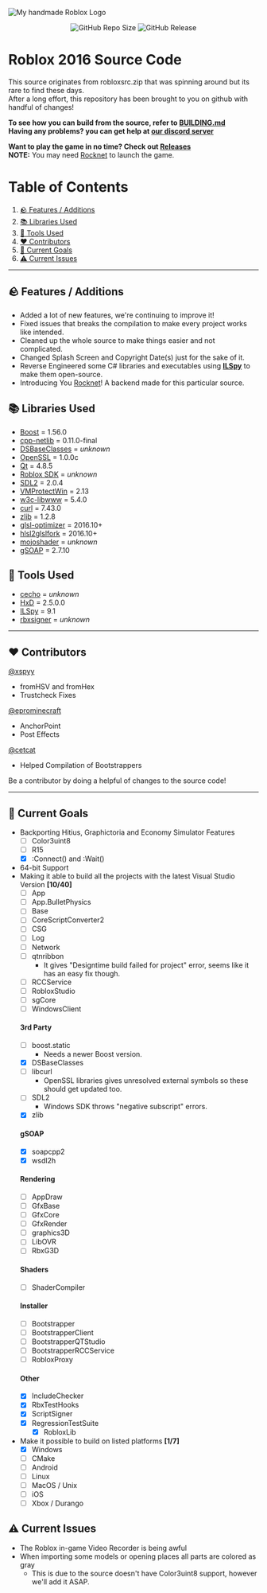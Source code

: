 ![My *handmade* Roblox Logo](https://github.com/user-attachments/assets/b8aaca4b-a412-4ad2-a721-8030ccd0259c)

<p align="center">
<img alt="GitHub Repo Size" src="https://img.shields.io/github/repo-size/P0L3NARUBA/roblox-2016-source-code">
<img alt="GitHub Release" src="https://img.shields.io/github/v/release/P0L3NARUBA/roblox-2016-source-code">
</p>

# Roblox 2016 Source Code
This source originates from robloxsrc.zip that was spinning around but its rare to find these days.<br>
After a long effort, this repository has been brought to you on github with handful of changes!<br>

**To see how you can build from the source, refer to [BUILDING.md](/BUILDING.md)**<br>
**Having any problems? you can get help at [our discord server](https://www.discord.gg/rVrYHdrbsp)**<br>

**Want to play the game in no time? Check out [Releases](https://github.com/P0L3NARUBA/roblox-2016-source-code/releases/)**<br>
**NOTE:** You may need [Rocknet](https://github.com/P0L3NARUBA/Rocknet-rblx/tree/local) to launch the game.

# Table of Contents
1. [🪨 Features / Additions](#-features--additions)
2. [📚 Libraries Used](#-libraries-used)
3. [🔨 Tools Used](#-tools-used)
4. [❤️ Contributors](#%EF%B8%8F-contributors)
5. [🎯 Current Goals](#-current-goals)
6. [⚠️ Current Issues](#%EF%B8%8F-current-issues)

---

## 🪨 Features / Additions
- Added a lot of new features, we're continuing to improve it!
- Fixed issues that breaks the compilation to make every project works like intended.
- Cleaned up the whole source to make things easier and not complicated.
- Changed Splash Screen and Copyright Date(s) just for the sake of it.
- Reverse Engineered some C# libraries and executables using **[ILSpy](/Tools/ILSpy)** to make them open-source.
- Introducing You [Rocknet](https://github.com/P0L3NARUBA/Rocknet-rblx/tree/local)! A backend made for this particular source.

## 📚 Libraries Used
- [Boost](/Contribs/boost_1_56_0) = 1.56.0
- [cpp-netlib](/Contribs/cpp-netlib-0.11.0-final) = 0.11.0-final
- [DSBaseClasses](/Contribs/DSBaseClasses) = *unknown*
- [OpenSSL](/Contribs/openssl) = 1.0.0c
- [Qt](/BUILDING_CONTRIBS.md) = 4.8.5
- [Roblox SDK](/Contribs/SDK) = *unknown*
- [SDL2](/Contribs/SDL2) = 2.0.4
- [VMProtectWin](/Contribs/VMProtectWin_2.13) = 2.13
- [w3c-libwww](/Contribs/w3c-libwww-5.4.0) = 5.4.0
- [curl](/Contribs/windows/x86/curl/curl-7.43.0) = 7.43.0
- [zlib](/Contribs/windows/x86/zlib/zlib-1.2.8) = 1.2.8
- [glsl-optimizer](/Rendering/ShaderCompiler/glsl-optimizer) = 2016.10+
- [hlsl2glslfork](/Rendering/ShaderCompiler/hlsl2glslfork) = 2016.10+
- [mojoshader](/Rendering/ShaderCompiler/mojoshader) = *unknown*
- [gSOAP](/RCCService/gSOAP/gsoap-2.7) = 2.7.10

## 🔨 Tools Used
- [cecho](/Tools/cecho) = *unknown*
- [HxD](/Tools/HxD) = 2.5.0.0
- [ILSpy](/Tools/ILSpy) = 9.1
- [rbxsigner](/Tools/rbxsigner) = *unknown*

---

## ❤️ Contributors
[@xspyy](https://github.com/xspyy)
* fromHSV and fromHex
* Trustcheck Fixes

[@eprominecraft](https://github.com/eprominecraft)
* AnchorPoint
* Post Effects

[@cetcat](https://github.com/cetcat)
* Helped Compilation of Bootstrappers

Be a contributor by doing a helpful of changes to the source code!

---

## 🎯 Current Goals
- Backporting Hitius, Graphictoria and Economy Simulator Features
   - [ ] Color3uint8
   - [ ] R15
   - [x] :Connect() and :Wait()
- 64-bit Support
- Making it able to build all the projects with the latest Visual Studio Version **[10/40]** 
  - [ ] App
  - [ ] App.BulletPhysics
  - [ ] Base
  - [ ] CoreScriptConverter2
  - [ ] CSG
  - [ ] Log
  - [ ] Network
  - [ ] qtnribbon
    - It gives "Designtime build failed for project" error, seems like it has an easy fix though.
  - [ ] RCCService
  - [ ] RobloxStudio
  - [ ] sgCore
  - [ ] WindowsClient
  #### 3rd Party
  - [ ] boost.static
    - Needs a newer Boost version.
  - [x] DSBaseClasses
  - [ ] libcurl
    - OpenSSL libraries gives unresolved external symbols so these should get updated too.
  - [ ] SDL2
    - Windows SDK throws "negative subscript" errors.
  - [x] zlib
  #### gSOAP
  - [x] soapcpp2
  - [x] wsdl2h
  #### Rendering
  - [ ] AppDraw
  - [ ] GfxBase
  - [ ] GfxCore
  - [ ] GfxRender
  - [ ] graphics3D
  - [ ] LibOVR
  - [ ] RbxG3D
  #### Shaders
  - [ ] ShaderCompiler
  #### Installer
  - [ ] Bootstrapper
  - [ ] BootstrapperClient
  - [ ] BootstrapperQTStudio
  - [ ] BootstrapperRCCService
  - [ ] RobloxProxy
  #### Other
  - [x] IncludeChecker
  - [x] RbxTestHooks
  - [x] ScriptSigner
  - [x] RegressionTestSuite
    - [x] RobloxLib
- Make it possible to build on listed platforms **[1/7]**
  - [x] Windows
  - [ ] CMake 
  - [ ] Android
  - [ ] Linux
  - [ ] MacOS / Unix
  - [ ] iOS
  - [ ] Xbox / Durango

## ⚠️ Current Issues
- The Roblox in-game Video Recorder is being awful
- When importing some models or opening places all parts are colored as gray
   - This is due to the source doesn't have Color3uint8 support, however we'll add it ASAP.
